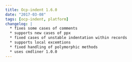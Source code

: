 ```yaml
---
title: Ocp-indent 1.6.0
date: "2017-03-08"
tags: [ocp-indent, platform]
changelog: |
  * fixes some cases of comments
  * supports new cases of ppx
  * fixed cases of unstable indentation within records
  * supports local excemtions
  * fixed handling of polymorphic methods
  * uses cmdliner 1.0.0
---
```


